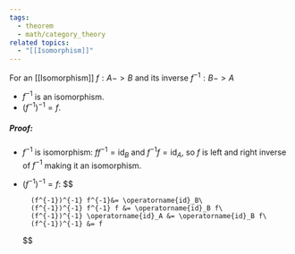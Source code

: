 ```yaml
---
tags:
  - theorem
  - math/category_theory
related topics:
  - "[[Isomorphism]]"
---
```

For an [[Isomorphism]] $f:A -> B$ and its inverse $f^{-1}:B -> A$
- $f^{-1}$ is an isomorphism.
- $(f^{-1})^{-1} = f$.
##### Proof:
- $f^{-1}$ is isomorphism:
	$f f^{-1}= \operatorname{id}_B$ and $f^{-1}f = \operatorname{id}_A$, so $f$ is left and right inverse of $f^{-1}$ making it an isomorphism.
- $(f^{-1})^{-1} = f$:
	$$
	
		(f^{-1})^{-1} f^{-1}&= \operatorname{id}_B\
		(f^{-1})^{-1} f^{-1} f &= \operatorname{id}_B f\
		(f^{-1})^{-1} \operatorname{id}_A &= \operatorname{id}_B f\
		(f^{-1})^{-1} &= f
	
	$$